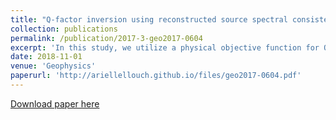 ```yaml
---
title: "Q-factor inversion using reconstructed source spectral consistency"
collection: publications
permalink: /publication/2017-3-geo2017-0604
excerpt: 'In this study, we utilize a physical objective function for Q-factor inversion. Assuming correct velocity and attenuation models, back-propagation of recorded data should have the same spectral content at the source location. This property is used in a global optimization scheme, allowing for high-resolution Q-model recovery.'
date: 2018-11-01
venue: 'Geophysics'
paperurl: 'http://ariellellouch.github.io/files/geo2017-0604.pdf'
---
```


[Download paper here](http://ariellellouch.github.io/files/geo2017-0604.pdf)

